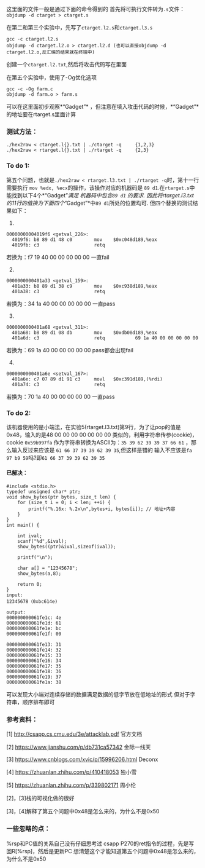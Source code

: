 这里面的文件一般是通过下面的命令得到的
首先将可执行文件转为`.s`文件：`objdump -d ctarget > ctarget.s`

在第二和第三个实验中，先写了`ctarget.l2.s`和`ctarget.l3.s`
```
gcc -c ctarget.l2.s
objdump -d ctarget.l2.o > ctarget.l2.d (也可以直接objdump -d ctarget.l2.o,反汇编的结果就在终端中)
```
创建一个`ctarget.l2.txt`,然后将攻击代码写在里面

在第五个实验中，使用了-Og优化选项
```
gcc -c -Og farm.c
objdump -d farm.o > farm.s
```
可以在这里面初步观察*“Gadget”* ，但注意在填入攻击代码的时候，*“Gadget”*的地址要在rtarget.s里面计算

### 测试方法：

```
./hex2raw < ctarget.l{}.txt | ./ctarget -q     {1,2,3}
./hex2raw < rtarget.l{}.txt | ./rtarget -q     {2,3}
```

### To do 1:

第五个问题，也就是`./hex2raw < rtarget.l3.txt | ./rtarget -q`时，第十一行需要执行 `mov %edx, %ecx`的操作，该操作对应的机器码是 `89 d1`.在`rtarget.s`中能找到以下4个*“Gadget”*满足 机器码中包含`89 d1`  的要求.
因此将rtarget.l3.txt 的11行的值换为下面四个*“Gadget”*中`89 d1`所处的位置均可.
但四个替换的测试结果如下：

1.

```
00000000004019f6 <getval_226>:
  4019f6: b8 89 d1 48 c0        mov    $0xc048d189,%eax
  4019fb: c3                    retq      
```
若换为：f7 19 40 00 00 00 00 00   一直fail

2.

```
0000000000401a33 <getval_159>:
  401a33: b8 89 d1 38 c9        mov    $0xc938d189,%eax
  401a38: c3                    retq          

```
若换为：34 1a 40 00 00 00 00 00  一直pass

3.

```
0000000000401a68 <getval_311>:
  401a68: b8 89 d1 08 db        mov    $0xdb08d189,%eax
  401a6d: c3                    retq           69 1a 40 00 00 00 00 00  
```
若换为：69 1a 40 00 00 00 00 00   pass都会出现fail

4.

```
0000000000401a6e <setval_167>:
  401a6e: c7 07 89 d1 91 c3     movl   $0xc391d189,(%rdi)
  401a74: c3                    retq         
```
若换为：70 1a 40 00 00 00 00 00   一直pass

### To do 2:
该机器使用的是小端法，在实验5(rtarget.l3.txt)第9行，为了让pop的值是0x48，输入的是48 00 00 00 00 00 00 00
类似的，利用字符串传参(cookie)，cookie `0x59b997fa` 作为字符串转换为ASCII为：`35 39 62 39 39 37 66 61`
，那么输入反过来应该是 `61 66 37 39 39 62 39 35`,但这样是错的
输入不应该是`fa 97 b9 59`吗?即`61 66 37 39 39 62 39 35`

#### 已解决：
```
#include <stdio.h>
typedef unsigned char* ptr;
void show_bytes(ptr bytes, size_t len) {
    for (size_t i = 0; i < len; ++i) {
        printf("%.16x: %.2x\n",bytes+i, bytes[i]); // 地址+内容
    }
}
int main() {

    int ival;
    scanf("%d",&ival);
    show_bytes((ptr)&ival,sizeof(ival));

    printf("\n");

    char a[] = "12345678"; 
    show_bytes(a,8);
    
    return 0;
}
input:
12345678（0xbc614e)

output:
000000000061fe1c: 4e
000000000061fe1d: 61
000000000061fe1e: bc
000000000061fe1f: 00

000000000061fe13: 31
000000000061fe14: 32
000000000061fe15: 33
000000000061fe16: 34
000000000061fe17: 35
000000000061fe18: 36
000000000061fe19: 37
000000000061fe1a: 38
```
可以发现大小端对连续存储的数据满足数据的低字节放在低地址的形式
但对于字符串，顺序排布即可


### 参考资料：

[1] http://csapp.cs.cmu.edu/3e/attacklab.pdf 官方文档

[2] https://www.jianshu.com/p/db731ca57342 金际一线天

[3] https://www.cnblogs.com/xvic/p/15996206.html Deconx

[4] https://zhuanlan.zhihu.com/p/410418053 独小雪

[5] https://zhuanlan.zhihu.com/p/339802171 周小伦

[2]，[3]栈的可视化做的很好

[3]，[4]解释了第五个问题中0x48是怎么来的，为什么不是0x50

### 一些忽略的点：

%rsp和PC值的关系自己没有仔细思考过
csapp P270的ret指令的过程，先是写回R[%rsp]，然后是更新PC
想清楚这个才能知道第五个问题中0x48是怎么来的，为什么不是0x50